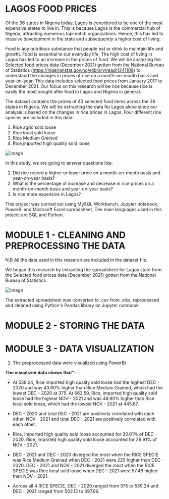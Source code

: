 # LAGOS FOOD PRICES
Of the 36 states in Nigeria today, Lagos is considered to be one of the most expensive states to live in. This is because Lagos is the commercial hub of Nigeria, attracting numerous top-notch organizations. Hence, this has led to massive development in the state and subsequently a higher cost of living.



Food is any nutritious substance that people eat or drink to maintain life and growth. Food is essential to our everyday life, The high cost of living in Lagos has led to an increase in the prices of food. 
We will be analyzing the Selected food prices data (December 2021) gotten from the National Bureau of Statistics (https://nigerianstat.gov.ng/elibrary/read/1241108) to understand the changes in prices of rice on a month-on-month basis and year-on-year. 
This data includes selected food prices from January 2017 to December 2021.
Our focus on this research will be rice because rice is easily the most sought after food in Lagos and Nigeria in general.



The dataset contains the prices of 43 selected food items across the 36 states in Nigeria. We will be extracting the data for Lagos alone since our analysis is based on the changes in rice prices in Lagos.
Four different rice species are included in this data:
1. Rice agric sold loose
2. Rice local sold loose
3. Rice Medium Grained
4. Rice,imported high quality sold loose

![image](https://user-images.githubusercontent.com/98736158/154783711-aa484c6b-255a-421c-9c60-5942c4d9834c.png)



In this study, we are going to answer questions like: 
1. Did rice record a higher or lower price on a month-on-month basis and year-on-year basis?
2. What is the percentage of increase and decrease in rice prices on a month-on-month basis and year-on-year basis?
3. Is rice more expensive in Lagos?



This project was carried out using MySQL Workbench, Jupyter notebook, PowerBi and Microsoft Excel spreadsheet. The main languages used in this project are SQL and Python.



# MODULE 1 - CLEANING AND PREPROCESSING THE DATA



N.B All the data used in this research are included in the dataset file.



We began this research by extracting the spreadsheet for Lagos state from the Selected food prices data (December 2021) gotten from the National Bureau of Statistics.



![image](https://user-images.githubusercontent.com/98736158/154784262-fff2f5ea-1919-4002-82c5-668b9b730ab8.png)



The extracted spreadsheet was converted to .csv from .xlxs, reprocessed and cleaned using Python's Pandas library on Jupyter notebook


# MODULE 2 - STORING THE DATA


# MODULE 3 - DATA VISUALIZATION
1. The preprocessed data were visualized using PowerBi


**The visualized data shows that":**


- At 539.24, Rice imported high quality sold loose had the highest DEC - 2020 and was 43.80% higher than Rice Medium Grained, which had the lowest DEC - 2020 at 375.
  At 663.59, Rice, imported high quality sold loose had the highest NOV - 2021 and was 48.90% higher than Rice local sold loose, which had the lowest NOV - 2021 at 445.67.


- DEC - 2020 and total DEC - 2021 are positively correlated with each other.
  NOV - 2021 and total DEC - 2021 are positively correlated with each other.﻿﻿


- Rice, imported high quality sold loose accounted for 30.01% of DEC - 2020.
  Rice, imported high quality sold loose accounted for 29.91% of NOV - 2021.﻿﻿


- DEC - 2021 and DEC - 2020 diverged the most when the RICE SPECIE was Rice Medium Grained when DEC - 2021 were 225 higher than DEC - 2020.
  DEC - 2021 and NOV - 2021 diverged the most when the RICE SPECIE was Rice local sold loose when DEC - 2021 were 57.48 higher than NOV - 2021.﻿﻿



- Across all 4 RICE SPECIE, DEC - 2020 ranged from 375 to 539.24 and DEC - 2021 ranged from 503.15 to 697.66.﻿

